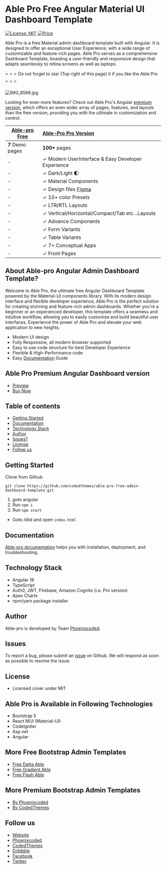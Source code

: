 # Able Pro Free Angular Material UI Dashboard Template

[![License: MIT](https://img.shields.io/badge/License-MIT-yellow.svg)](https://opensource.org/licenses/MIT)
[![Price](https://img.shields.io/badge/price-FREE-0098f7.svg)](https://github.com/codedthemes/able-pro-free-admin-dashboard-template/blob/master/LICENSE)

Able Pro is a free Material admin dashboard template built with Angular. It is designed to offer an exceptional User Experience, with a wide range of customizable and feature-rich pages. Able Pro serves as a comprehensive Dashboard Template, boasting a user-friendly and responsive design that adapts seamlessly to retina screens as well as laptops.

:star: :star: :star: Do not forget to star (Top right of this page) it if you like the Able Pro :star: :star: :star:

![IMG_8566.jpg](https://ableproadmin.com/adv-banner/adv-able-pro-redefined-github-react.png)

Looking for even more features? Check out Able Pro's Angular [premium version](https://links.codedthemes.com/fCkWk), which offers an even wider array of pages, features, and layouts than the free version, providing you with the ultimate in customization and control.

| [Able-pro Free](https://ableproadmin.com/Angular/free) | [Able-Pro Pro Version](https://links.codedthemes.com/fCkWk)                                                   |
| --------------------------------------------------------- | :-------------------------------------------------------------------------------------------------------- |
| **7** Demo pages                                          | **100+** pages                                                                                            |
| -                                                         | ✓ Modern UserInterface & Easy Developer Experience                                                        |
| -                                                         | ✓ Dark/Light  🌓                                                                                          |
| -                                                         | ✓ Material Components                                                                                  |
| -                                                         | ✓ Design files [Figma](https://links.codedthemes.com/mQZrX)                                               |
| -                                                         | ✓ 10+ color Presets                                                                                       |
| -                                                         | ✓ LTR/RTL Layouts                                                                                         |
| -                                                         | ✓ Vertical/Horizontal/Compact/Tab etc...Layouts                                                           |
| -                                                         | ✓ Advance Components                                                                                      |
| -                                                         | ✓ Form Variants                                                                                           |
| -                                                         | ✓ Table Variants                                                                                          |
| -                                                         | ✓ 7+ Conceptual Apps                                                                                      |
| -                                                         | ✓ Front Pages                                                                                             |

## About Able-pro Angular Admin Dashboard Template?

Welcome to Able Pro, the ultimate free Angular Dashboard Template powered by the Material-UI components library. With its modern design interface and flexible developer experience, Able Pro is the perfect solution for creating stunning and feature-rich admin dashboards. Whether you're a beginner or an experienced developer, this template offers a seamless and intuitive workflow, allowing you to easily customize and build beautiful user interfaces. Experience the power of Able Pro and elevate your web application to new heights.

- Modern UI design
- Fully Responsive, all modern browser supported
- Easy to use code structure for best Developer Experience
- Flexible & High-Performance code
- Easy [Documentation](https://codedthemes.gitbook.io/able-pro-bootstrap/) Guide

## Able Pro Premium Angular Dashboard version 

- [Preview](https://ableproadmin.com/angular/default/)
- [Buy Now](https://links.codedthemes.com/fCkWk)

## Table of contents

- [Getting Started](#getting-started)
- [Documentation](#documentation)
- [Technology Stack](#technology-stack)
- [Author](#author)
- [Issues?](#issues)
- [License](#license)
- [Follow us](#follow-us)

## Getting Started

Clone from Github

```
git clone https://github.com/codedthemes/able-pro-free-admin-dashboard-template.git
```

1. goto angular
2. Run `npm i`
3. Run `npm start`

- Goto /dist and open `index.html`

## Documentation

[Able-pro documentation]([https://codedthemes.gitbook.io/able-pro-bootstrap/](https://codedthemes.gitbook.io/able-pro/v/able-pro-angular/)) helps you with installation, deployment, and troubleshooting.

## Technology Stack

- Angular 18
- TypeScript
- Auth0, JWT, Firebase, Amazon Cognito (i.e. Pro version)
- Apex Charts
- npm/yarn package installer

## Author

Able-pro is developed by Team [Phoenixcoded](https://themeforest.net/user/phoenixcoded).

## Issues

To report a bug, please submit an [issue](https://github.com/codedthemes/able-pro-free-admin-dashboard-template/issues) on Github. We will respond as soon as possible to resolve the issue.

## License

- Licensed cover under MIT

## Able Pro is Available in Following Technologies

- Bootstrap 5
- React MUI (Material-UI)
- CodeIgniter
- Asp.net
- Angular

## More Free Bootstrap Admin Templates

- [Free Datta Able](https://codedthemes.com/item/datta-able-bootstrap-lite/)
- [Free Gradient Able](https://codedthemes.com/item/gradient-able-bootstrap-lite/)
- [Free Flash Able](https://codedthemes.com/item/flash-able-free-admin-template/)

## More Premium Bootstrap Admin Templates

- [By Phoenixcoded](https://themeforest.net/collections/6544381-bootstrap-admin-dashboard-templates)
- [By CodedThemes](https://codedthemes.com/item/category/templates/bootstrap-admin-templates/)

## Follow us

- [Website](https://ableproadmin.com/)
- [Phoenixcoded](https://themeforest.net/user/phoenixcoded)
- [CodedThemes](https://codedthemes.com)
- [Dribbble](https://dribbble.com/codedthemes)
- [Facebook](https://www.facebook.com/codedthemes)
- [Twitter](https://twitter.com/codedthemes)
